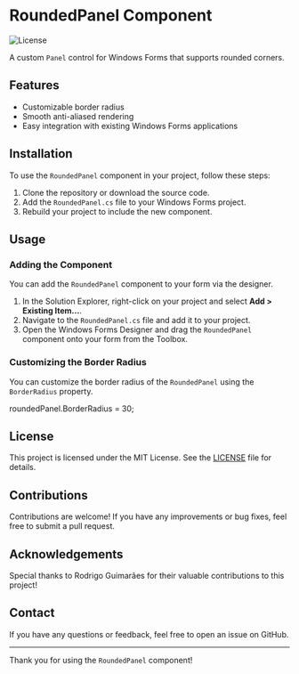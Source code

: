 # RoundedPanel Component

![License](https://img.shields.io/badge/license-MIT-blue.svg)

A custom `Panel` control for Windows Forms that supports rounded corners.

## Features

- Customizable border radius
- Smooth anti-aliased rendering
- Easy integration with existing Windows Forms applications

## Installation

To use the `RoundedPanel` component in your project, follow these steps:

1. Clone the repository or download the source code.
2. Add the `RoundedPanel.cs` file to your Windows Forms project.
3. Rebuild your project to include the new component.

## Usage

### Adding the Component

You can add the `RoundedPanel` component to your form via the designer.

1. In the Solution Explorer, right-click on your project and select **Add > Existing Item...**.
2. Navigate to the `RoundedPanel.cs` file and add it to your project.
3. Open the Windows Forms Designer and drag the `RoundedPanel` component onto your form from the Toolbox.

### Customizing the Border Radius

You can customize the border radius of the `RoundedPanel` using the `BorderRadius` property.

roundedPanel.BorderRadius = 30;

## License

This project is licensed under the MIT License. See the [LICENSE](LICENSE) file for details.

## Contributions

Contributions are welcome! If you have any improvements or bug fixes, feel free to submit a pull request.

## Acknowledgements

Special thanks to Rodrigo Guimarães for their valuable contributions to this project!

## Contact

If you have any questions or feedback, feel free to open an issue on GitHub.

---

Thank you for using the `RoundedPanel` component!
